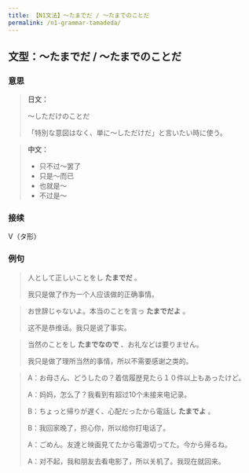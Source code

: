 ```yaml
---
title: 【N1文法】〜たまでだ / 〜たまでのことだ
permalink: /n1-grammar-tamadeda/
---
```


## 文型：〜たまでだ / 〜たまでのことだ

### 意思

> **日文：**
> 
> 〜しただけのことだ
> 
> 「特別な意図はなく、単に〜しただけだ」と言いたい時に使う。

> **中文：**
>
> * 只不过〜罢了
> * 只是〜而已
> * 也就是〜
> * 不过是〜

### 接续

V（タ形）

### 例句

> 人として正しいことをし **たまでだ** 。
>
> 我只是做了作为一个人应该做的正确事情。

> お世辞じゃないよ。本当のことを言っ **たまでだよ** 。
>
> 这不是恭维话。我只是说了事实。

> 当然のことをし **たまでなので** 、お礼などは要りません。
>
> 我只是做了理所当然的事情，所以不需要感谢之类的。

> A：お母さん、どうしたの？着信履歴見たら１０件以上もあったけど。
>
> A：妈妈，怎么了？我看到有超过10个未接来电记录。
>
> B：ちょっと帰りが遅く、心配だったから電話し **たまでよ** 。
>
> B：我回家晚了，担心你，所以给你打电话了。
>
> A：ごめん。友達と映画見てたから電源切ってた。今から帰るね。
>
> A：对不起，我和朋友去看电影了，所以关机了。我现在就回来。
